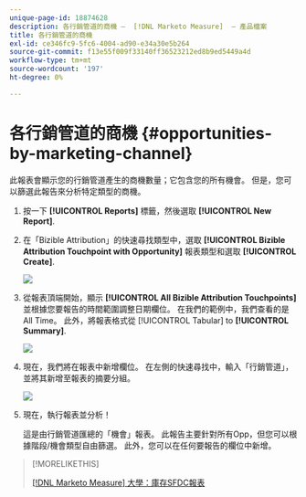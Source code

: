 ```yaml
---
unique-page-id: 18874628
description: 各行銷管道的商機 —  [!DNL Marketo Measure]  — 產品檔案
title: 各行銷管道的商機
exl-id: ce346fc9-5fc6-4004-ad90-e34a30e5b264
source-git-commit: f13e55f009f33140ff36523212ed8b9ed5449a4d
workflow-type: tm+mt
source-wordcount: '197'
ht-degree: 0%

---
```


# 各行銷管道的商機 {#opportunities-by-marketing-channel}

此報表會顯示您的行銷管道產生的商機數量；它包含您的所有機會。 但是，您可以篩選此報告來分析特定類型的商機。

1. 按一下 **[!UICONTROL Reports]** 標籤，然後選取 **[!UICONTROL New Report]**.

1. 在「Bizible Attribution」的快速尋找類型中，選取 **[!UICONTROL Bizible Attribution Touchpoint with Opportunity]** 報表類型和選取 **[!UICONTROL Create]**.

   ![](assets/1-2.jpg)

1. 從報表頂端開始，顯示 **[!UICONTROL All Bizible Attribution Touchpoints]** 並根據您要報告的時間範圍調整日期欄位。 在我們的範例中，我們查看的是All Time。 此外，將報表格式從 [!UICONTROL Tabular] to **[!UICONTROL Summary]**.

   ![](assets/2-2.jpg)

1. 現在，我們將在報表中新增欄位。 在左側的快速尋找中，輸入「行銷管道」，並將其新增至報表的摘要分組。

   ![](assets/3-2.jpg)

1. 現在，執行報表並分析！

   這是由行銷管道匯總的「機會」報表。 此報告主要針對所有Opp，但您可以根據階段/機會類型自由篩選。 此外，您可以在任何要報告的欄位中新增。

>[!MORELIKETHIS]
>
>[[!DNL Marketo Measure] 大學：庫存SFDC報表](https://universityonline.marketo.com/courses/bizible-fundamentals-bizible-102/#/page/5c5cb68dfb384d0c9fb96cc4)
